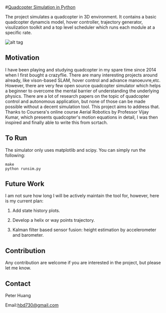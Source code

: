 #[Quadcopter Simulation in Python](https://github.com/hbd730/quadcopter)

The project simulates a quadcopter in 3D environment. It contains a basic quadcopter dynamcis model, hover controller, trajectory generator, visulization toolkit and a top level scheduler which runs each module at a specific rate. 

![alt tag](https://github.com/hbd730/quadcopter/master/sim.gif)

Motivation
-----
I have been playing and studying quadcopter in my spare time since 2014 when I first bought a crazyflie. There are many interesting projects around already, like vison-based SLAM, hover control and advance manoeuvre,etc. However, there are very few open source quadcopter simulator which helps a beginner to overcome the mental barrier of understanding the underlying physics. There are a lot of research papers on the topic of quadcopter control and autonomous application, but none of those can be made possible without a decent simulation tool. This project aims to address that. Thanks to Coursera's online course Aerial Robotics by Professor Vijay Kumar, which presents quadcopter's motion equations in detail, I was then inspired and finally able to write this from scrtach.

To Run
-----
The simulator only uses matplotlib and scipy. You can simply run the following:
``` 
make
python runsim.py
``` 

Future Work
-----
I am not sure how long I will be actively maintain the tool for, however, here is my current plan:

1. Add state history plots.

2. Develop a helix or way points trajectory.

3. Kalman filter based sensor fusion: height estimation by accelerometer and barometer.

Contribution
-----
Any contribution are welcome if you are interested in the project, but please let me know.

Contact
-----
Peter Huang

Email:hbd730@gmail.com

